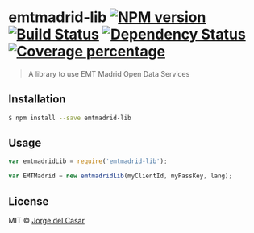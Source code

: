 # emtmadrid-lib [![NPM version][npm-image]][npm-url] [![Build Status][travis-image]][travis-url] [![Dependency Status][daviddm-image]][daviddm-url] [![Coverage percentage][coveralls-image]][coveralls-url]
> A library to use EMT Madrid Open Data Services

## Installation

```sh
$ npm install --save emtmadrid-lib
```

## Usage

```js
var emtmadridLib = require('emtmadrid-lib');

var EMTMadrid = new emtmadridLib(myClientId, myPassKey, lang);
```
## License

MIT © [Jorge del Casar](https://github.com/jorgecasar)


[npm-image]: https://badge.fury.io/js/emtmadrid-lib.svg
[npm-url]: https://npmjs.org/package/emtmadrid-lib
[travis-image]: https://travis-ci.org/jorgecasar/emtmadrid-lib.svg?branch=master
[travis-url]: https://travis-ci.org/jorgecasar/emtmadrid-lib
[daviddm-image]: https://david-dm.org/jorgecasar/emtmadrid-lib.svg?theme=shields.io
[daviddm-url]: https://david-dm.org/jorgecasar/emtmadrid-lib
[coveralls-image]: https://coveralls.io/repos/jorgecasar/emtmadrid-lib/badge.svg
[coveralls-url]: https://coveralls.io/r/jorgecasar/emtmadrid-lib
